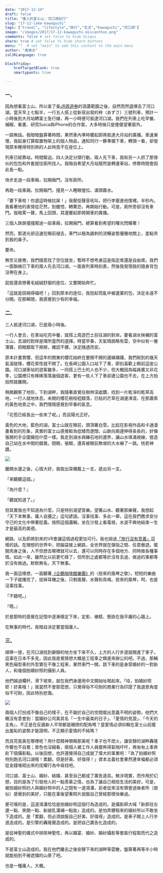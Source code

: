 ```yaml
---
date: "2017-12-14"
draft: false
title: "庸人的富士山：河口湖紀行"
slug: "17-12-lake-kawaguchi"
tags: ["travel", "lifestyle","旅行","生活","Kawaguchi","河口湖"]
image: "/images/2017/17-12-kawaguchi-miscanthus.png"
comments: false	# set false to hide Disqus
share: true	# set false to hide share buttons
menu: ""  # set "main" to add this content to the main menu
author: "黃樵志"
isCJKLanguage: true

blackfriday:
    hrefTargetBlank: true
    smartypants: true

---
```


### 一、

因為想看富士山，所以查了查[JR周遊券](http://www.jreast.co.jp/tc/tokyowidepass/index.html)的涵蓋範圍之後，自然而然選擇去了河口湖。當天早上七點半，一行五人搭上從新宿出發的梓（あずさ）三號列車，預計一小時後到大月站轉富士急行線，再一小時便可抵達河口湖。我們在列車上吃早餐、補眠、看書、研究Suica與iPhone的合作案，大多時候只是傻傻望著窗外。

一路無話。我暗暗盤算著時間，果然車內準時響起即將抵達大月站的廣播。車速漸慢，我起身打算取置物架上的個人物品，通知同行一夥準備下車，轉頭一看，卻發現原本睡得特別熟的人此時竟不在座位上。

列車已經靠站，時間緊迫。四人決定分頭行動，兩人先下車，我和另一人抓了那傢伙的包包和外套就往廁所找人。我暗自希望大月站既然是轉運車站，停靠時間會因此長一點。

快步走過一段車廂，拉開廂門，沒有廁所。

再跑一段車廂，拉開廂門，撞見一人睡眼惺忪、滿頭霧水。

「要下車啦！你選這時候拉屎！」我壓低聲音吼叫，把行李塞進他懷裡。半秒內，我看著他的表情從茫然，到醒悟，轉驚恐，再開始行動。可是，廁所旁卻沒有車門。我暗罵一聲，馬上回頭，耳邊響起即將開車的廣播。

三個人跌跌撞撞闖過一段車廂，拉開廂門，總算看到希望的曙光閃耀著！

然而，那道光卻迅速在眼前褪去，車門以極為諷刺的流暢姿態優雅地關上，差點夾到我的鼻子。

要命。

無奈又疲倦，我們隨意找了空位就坐，暫時不想考慮這是指定席還是自由席。我們一面聯絡已下車的兩人先去河口湖，一面查列車時刻表，然後我發現我的隨身背包沒帶在身上。

屁股還貪戀著毛絨絨舒服的座位，又要開始奔忙。

「這就是因禍得福吧！」回到原本的座位，我抱起慌亂中被遺棄的包，決定永遠不分開。在那瞬間，我感覺到少有的幸福。

### 二、

三人抵達河口湖，已是兩小時後。

一行人會合，在車站吃完中餐，就搭上周遊巴士前往湖的對岸。要看湖水映襯的富士山，去湖的對岸是理所當然的選擇。時當早春，天氣晴朗略有雲，空中似有一層薄霧，把眼鏡取下擦擦，確認不髒，決定隨遇而安。

原本計畫賞櫻，但這年的關東的櫻花始終在要開不開的邊緣躊躇，我們剛到的幾天氣溫陡降，櫻花索性就不開了。在長崎公園入口站下了車，即刻喜歡上眼前這座公園。河口湖車站的遊客雖多，一同搭上巴士的人也不少，但大概因為幅員廣又非花季，公園裡只有稀稀落落幾個遊客，更有一些人下了車卻連公園也不去，在上方拍拍照就離開。

稍微觀察了地形，下到湖畔，我隨著直覺往樹林深處鑽，找到一片乾淨的乾草高地，一行人就地休息。未開的櫻花樹枝椏錯落，已枯的芒草在湖邊沸滾，在那蕭索的黃色地景之中，我們隱隱感覺到早春的氣息。

「花苞已經長出一些來了呢。」而且陽光正好。

黃色的大地，藍色的湖。富士山就在眼前，頭頂著白雪。比起在影視作品和卡通漫畫看到的形象，真實的富士山感覺較為低矮而遼闊，山脈向兩邊伸得長長的，好像張開的手企圖擁抱什麼一樣。我走到湖水與礫石地的邊界，讓山水填滿視線，營造自己站在水中間的錯覺。閉眼，張眼，還真被眼前無垠的大水嚇了一跳。恍若神蹟。

![](/images/2017/17-12-kawaguchi-fujisan.jpg)

離開水邊之後，心情大好，我取出耳機戴上一支，遞出另一支。

「來聽聽這個。」

『為什麼？』

「聽就知道了。」

但其實我也不知道為什麼，只是特別渴望音樂。望著山水、聽著那樂聲，我想起「天下本無事，庸人自擾之」這句諺語。沒事找事、多此一舉，這在我們務求安分守己的文化中帶著貶義。按照這個邏輯，坐在沙發上看電視，水波不興地結束一生才是最高的美德。

網路、以及即將到來的VR會讓這個過程更加可行。我也說過[「旅行沒有意義」](https://eternallogger.com/post/17-07-no-longer-tourist-kamakura/)這樣的話。在理想的世界中，把腦袋接上網路，全世界就在彈指之間、任君傲遊。擺脫肉身之後，人不但想去哪裡就可以去，還可以同時存在多個地方、同時做各種事情。如此一來，雖然比以前更忙碌了，但所到之處都等於沒有去過，做過的事都等於沒有做過。默默無名，天下無事。

我一面這樣想，一面聽著[《企鵝咖啡館樂團》](https://en.wikipedia.org/wiki/Penguin_Cafe_Orchestra)的〈撿來的風琴之歌〉。短短的樂曲一下子就播完了，拔掉耳機之後，只剩風聲、水聲和鳥鳴。撿來的風琴，呵，也是沒事找事。

「不錯吧。」

『嗯。』

於是那時的感覺在記憶中逐漸穩定下來，定影、裱框、懸掛在我平庸的心牆上。

在無事的時代，我暗自決定要當個庸人。

### 三、

順帶一提，在河口湖找到僻靜的地方坐下來不久，上方的人行步道就開進了車子，這事在日本不多見，因此我直覺猜想大概是工程車之類進來辦公的吧。不過，那輛黑色廂型車的外型實在不像工程車，果然車門一開，跳下車的是身穿婚紗的一對新人，和幾個拍婚紗照的攝影人員。

他們越過欄杆，滑下坡來，就在我們身邊用中文開始吆喝起來。「哇，拍婚紗照耶！好美哦！」我當然不會那麼想，只覺得俗不可耐的商業行為印證了我選景角度俗不可耐，因此特別悲傷。

![](/images/2017/17-12-kawaguchi-car.png)

兩個人打扮成不像自己的樣子，在不屬於自己的空間擺出意義不明的姿勢。他們大概沒有意會到：當婚紗公司美其名「一生中最美的日子」、「愛情的見證」、「今天的主角」，不正是在反諷新人平常都是醜陋的配角嗎？當愛情必須仰賴在富士山前擺出羞恥的姿勢才能證明，不正顯示愛情的不純嗎？

而且究竟美在哪裡呢？用什麼精神領略那美呢？車子也不熄火，讓安靜的湖畔轟隆作響也不自覺；景色也沒細看，兩個人被工作人員擺佈得氣喘吁吁，再匆匆上車奔赴下個攝影點。以後回想，也許還覺得自己成就了偉大的事業吧：「為了拍婚紗照特別跑去河口湖哦！累翻，但是好美、好值得！」資本主義社會果然連幸福都必須從金錢堆砌出來的炫耀行為中尋找吧。

河口湖、富士山、婚紗、結婚、甚至自己都成了廣告道具。無涉現實，而作用於幻想，目的是為了引發他人的一點羨慕之情，也為了讓自己相信生活的美好。可是，被拍婚紗照的人與婚紗照中的人之間有一道鴻溝，前者從來沒有領會過後者所（貌似）感覺到的美好，只能在事後望著照片說服自己曾經那樣快樂過。

更可嘆的是，這道鴻溝恰恰是拍婚紗照這個行為造成的。是攝影師大喊「新郎往左邊一點、笑開一點、新娘乳溝補一點妝」造成的。是怕弄髒租來的婚紗所以不敢坐下造成的。是「累翻，但必須說服自己好美、好值得」造成的。是車子開上人行步道造成的。是引擎的轟隆聲造成的。是把自己廣告化造成的。

是從神聖的儀式中排除神聖性，再以婚宴、婚紗、婚紗攝影等套裝行程取而代之造成的。

不是富士山造成的。我在他們離去之後安靜下來的湖畔等雲散，盤算著再等半小時就能拍到不被遮擋的山景了吧。

也是一種庸人，大概。